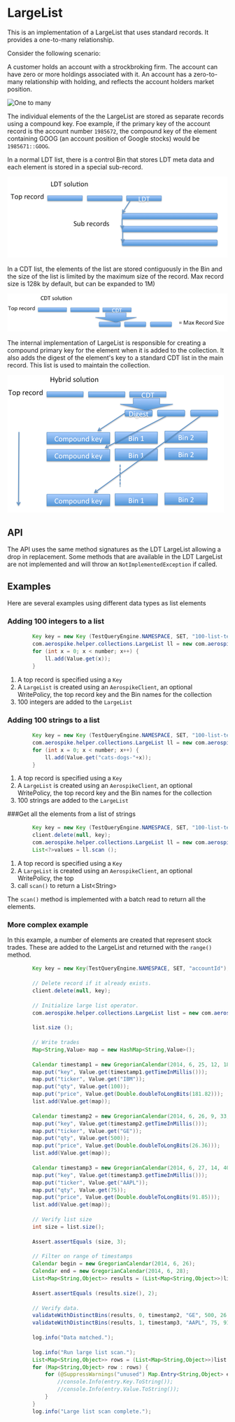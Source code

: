 # LargeList

This is an implementation of a LargeList that uses standard records. It provides a one-to-many relationship. 

Consider the following scenario:

A customer holds an account with a strockbroking firm. The account can have zero or more holdings associated with it. An account has a zero-to-many relationship with holding, and reflects the account holders market position.

![One to many](OneToMany.png)

The individual elements of the the LargeList are stored as separate records using a compound key. Foe example, if the primary key of the account record is the account number `1985672`, the compound key of the element containing GOOG (an account position of Google stocks) would be `1985671::GOOG`.

In a normal LDT list, there is a control Bin that stores LDT meta data and each element is stored in a special sub-record. 

![LDT](../../LDT.png)

In a CDT list, the elements of the list are stored contiguously in the Bin and the size of the list is limited by the maximum size of the record. Max record size is 128k by default, but can be expanded to 1M)

![CDT](CDT.png)

The internal implementation of LargeList is responsible for creating a compound primary key for the element when it is added to the collection. It also adds the digest of the element's key to a standard CDT list in the main record. This list is used to maintain the collection.

![HyBrid](HyBrid.png)

## API
The API uses the same method signatures as the LDT LargeList allowing a drop in replacement. Some methods that are available in the LDT LargeList are not implemented and will throw an `NotImplementedException` if called. 

## Examples
Here are several examples using different data types as list elements
### Adding 100 integers to a list
```java
		Key key = new Key (TestQueryEngine.NAMESPACE, SET, "100-list-test-key-int");
		com.aerospike.helper.collections.LargeList ll = new com.aerospike.helper.collections.LargeList (client, null, key, "100-int");
		for (int x = 0; x < number; x++) {
			ll.add(Value.get(x));
		}
```
1. A top record is specified using a `Key`
2. A `LargeList` is created using an `AerospikeClient`, an optional WritePolicy, the top record key and the Bin names for the collection
3. 100 integers are added to the `LargeList`

### Adding 100 strings to a list
```java
		Key key = new Key (TestQueryEngine.NAMESPACE, SET, "100-list-test-key-String");
		com.aerospike.helper.collections.LargeList ll = new com.aerospike.helper.collections.LargeList (client, null, key, "100-string");
		for (int x = 0; x < number; x++) {
			ll.add(Value.get("cats-dogs-"+x));
		}
```
1. A top record is specified using a `Key`
2. A `LargeList` is created using an `AerospikeClient`, an optional WritePolicy, the top record key and the Bin names for the collection
3. 100 strings are added to the `LargeList`

###Get all the elements from a list of strings
```java
		Key key = new Key (TestQueryEngine.NAMESPACE, SET, "100-list-test-key-String");
		client.delete(null, key);
		com.aerospike.helper.collections.LargeList ll = new com.aerospike.helper.collections.LargeList (client, null, key, "100-String");
		List<?>values = ll.scan ();
```
1. A top record is specified using a `Key`
2. A `LargeList` is created using an `AerospikeClient`, an optional WritePolicy, the top 
3. call `scan()` to return a List\<String\>

The `scan()` method is implemented with a batch read to return all the elements.

### More complex example
In this example, a number of elements are created that represent stock trades. These are added to the LargeList and returned with the `range()` method.

```java
		Key key = new Key(TestQueryEngine.NAMESPACE, SET, "accountId");

		// Delete record if it already exists.
		client.delete(null, key);	

		// Initialize large list operator.
		com.aerospike.helper.collections.LargeList list = new com.aerospike.helper.collections.LargeList(client, null, key, "trades");

		list.size ();

		// Write trades
		Map<String,Value> map = new HashMap<String,Value>();

		Calendar timestamp1 = new GregorianCalendar(2014, 6, 25, 12, 18, 43);	
		map.put("key", Value.get(timestamp1.getTimeInMillis()));
		map.put("ticker", Value.get("IBM"));
		map.put("qty", Value.get(100));
		map.put("price", Value.get(Double.doubleToLongBits(181.82)));
		list.add(Value.get(map));

		Calendar timestamp2 = new GregorianCalendar(2014, 6, 26, 9, 33, 17);
		map.put("key", Value.get(timestamp2.getTimeInMillis()));
		map.put("ticker", Value.get("GE"));
		map.put("qty", Value.get(500));
		map.put("price", Value.get(Double.doubleToLongBits(26.36)));
		list.add(Value.get(map));

		Calendar timestamp3 = new GregorianCalendar(2014, 6, 27, 14, 40, 19);
		map.put("key", Value.get(timestamp3.getTimeInMillis()));
		map.put("ticker", Value.get("AAPL"));
		map.put("qty", Value.get(75));
		map.put("price", Value.get(Double.doubleToLongBits(91.85)));
		list.add(Value.get(map));

		// Verify list size
		int size = list.size();

		Assert.assertEquals (size, 3);

		// Filter on range of timestamps
		Calendar begin = new GregorianCalendar(2014, 6, 26);
		Calendar end = new GregorianCalendar(2014, 6, 28);
		List<Map<String,Object>> results = (List<Map<String,Object>>)list.range(Value.get(begin.getTimeInMillis()), Value.get(end.getTimeInMillis()));

		Assert.assertEquals (results.size(), 2);

		// Verify data.
		validateWithDistinctBins(results, 0, timestamp2, "GE", 500, 26.36);
		validateWithDistinctBins(results, 1, timestamp3, "AAPL", 75, 91.85);

		log.info("Data matched.");

		log.info("Run large list scan.");
		List<Map<String,Object>> rows = (List<Map<String,Object>>)list.scan();
		for (Map<String,Object> row : rows) {
			for (@SuppressWarnings("unused") Map.Entry<String,Object> entry : row.entrySet()) {
				//console.Info(entry.Key.ToString());
				//console.Info(entry.Value.ToString());
			}
		}
		log.info("Large list scan complete.");
```


